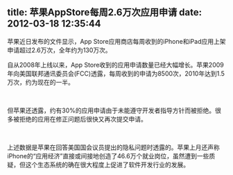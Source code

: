title: 苹果AppStore每周2.6万次应用申请
date: 2012-03-18 12:35:44
---

<p>
	苹果近日发布的文件显示，App&nbsp;Store应用商店每周收到的iPhone和iPad应用上架申请超过2.6万次，全年约为130万次。
</p>
<p>
	自从2008年上线以来，App&nbsp;Store收到的应用申请数量已经大幅增长。苹果2009年向美国联邦通讯委员会(FCC)透露，每周收到的申请为8500次，2010年达到1.5万次，约为现在的一半。
</p>
<p>
	<br />
</p>
<p>
	但苹果还透露，约有30%的应用申请由于未能遵守开发者指导方针而被拒绝。很多被拒绝的应用在修正问题后很快又再次提交申请。
</p>
<p>
	<br />
</p>
<p>
	上述数据是苹果在回答美国国会议员提出的隐私问题时透露的。苹果上月还声称iPhone的“应用经济”直接或间接地创造了46.6万个就业岗位，虽然遭到一些质疑，但这个生态系统的确在很大程度上促进了软件开发行业的发展。
</p>
<p>
	<br />
</p>